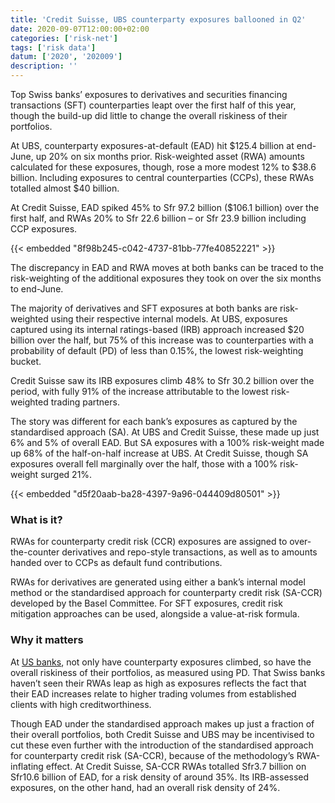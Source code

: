 ```yaml
---
title: 'Credit Suisse, UBS counterparty exposures ballooned in Q2'
date: 2020-09-07T12:00:00+02:00
categories: ['risk-net']
tags: ['risk data']
datum: ['2020', '202009']
description: ''
---
```


Top Swiss banks’ exposures to derivatives and securities financing transactions (SFT) counterparties leapt over the first half of this year, though the build-up did little to change the overall riskiness of their portfolios.

At UBS, counterparty exposures-at-default (EAD) hit $125.4 billion at end-June, up 20% on six months prior. Risk-weighted asset (RWA) amounts calculated for these exposures, though, rose a more modest 12% to $38.6 billion. Including exposures to central counterparties (CCPs), these RWAs totalled almost $40 billion.

At Credit Suisse, EAD spiked 45% to Sfr 97.2 billion ($106.1 billion) over the first half, and RWAs 20% to Sfr 22.6 billion – or Sfr 23.9 billion including CCP exposures.

{{< embedded "8f98b245-c042-4737-81bb-77fe40852221" >}}

The discrepancy in EAD and RWA moves at both banks can be traced to the risk-weighting of the additional exposures they took on over the six months to end-June.

The majority of derivatives and SFT exposures at both banks are risk-weighted using their respective internal models. At UBS, exposures captured using its internal ratings-based (IRB) approach increased $20 billion over the half, but 75% of this increase was to counterparties with a probability of default (PD) of less than 0.15%, the lowest risk-weighting bucket.

Credit Suisse saw its IRB exposures climb 48% to Sfr 30.2 billion over the period, with fully 91% of the increase attributable to the lowest risk-weighted trading partners.

The story was different for each bank’s exposures as captured by the standardised approach (SA). At UBS and Credit Suisse, these made up just 6% and 5% of overall EAD. But SA exposures with a 100% risk-weight made up 68% of the half-on-half increase at UBS. At Credit Suisse, though SA exposures overall fell marginally over the half, those with a 100% risk-weight surged 21%.

{{< embedded "d5f20aab-ba28-4397-9a96-044409d80501" >}}

### What is it?

RWAs for counterparty credit risk (CCR) exposures are assigned to over-the-counter derivatives and repo-style transactions, as well as to amounts handed over to CCPs as default fund contributions.

RWAs for derivatives are generated using either a bank’s internal model method or the standardised approach for counterparty credit risk (SA-CCR) developed by the Basel Committee. For SFT exposures, credit risk mitigation approaches can be used, alongside a value-at-risk formula.

### Why it matters

At [US banks](https://www.risk.net/risk-quantum/7671441/top-us-banks-counterparties-credit-quality-deteriorated-in-q2), not only have counterparty exposures climbed, so have the overall riskiness of their portfolios, as measured using PD. That Swiss banks haven’t seen their RWAs leap as high as exposures reflects the fact that their EAD increases relate to higher trading volumes from established clients with high creditworthiness.

Though EAD under the standardised approach makes up just a fraction of their overall portfolios, both Credit Suisse and UBS may be incentivised to cut these even further with the introduction of the standardised approach for counterparty credit risk (SA-CCR), because of the methodology’s RWA-inflating effect. At Credit Suisse, SA-CCR RWAs totalled Sfr3.7 billion on Sfr10.6 billion of EAD, for a risk density of around 35%. Its IRB-assessed exposures, on the other hand, had an overall risk density of 24%.


